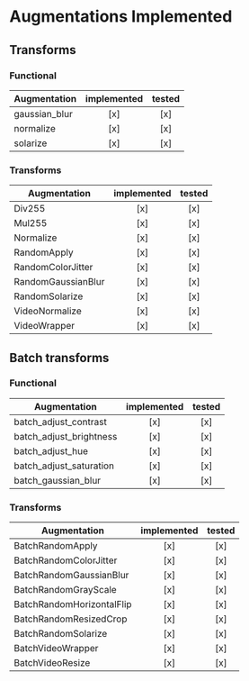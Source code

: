 # Augmentations Implemented

## Transforms


### Functional

| Augmentation       | implemented | tested |
| ------------------ | :---------: | :----: |
| gaussian_blur      | [x]         | [x]    |
| normalize          | [x]         | [x]    |
| solarize           | [x]         | [x]    |

### Transforms

| Augmentation       | implemented | tested |
| ------------------ | :---------: | :----: |
| Div255             | [x]         | [x]    |
| Mul255             | [x]         | [x]    |
| Normalize          | [x]         | [x]    |
| RandomApply        | [x]         | [x]    |
| RandomColorJitter  | [x]         | [x]    |
| RandomGaussianBlur | [x]         | [x]    |
| RandomSolarize     | [x]         | [x]    |
| VideoNormalize     | [x]         | [x]    |
| VideoWrapper       | [x]         | [x]    |

## Batch transforms

### Functional

| Augmentation            | implemented | tested |
| ----------------------- | :---------: | :----: |
| batch_adjust_contrast   | [x]         | [x]    |
| batch_adjust_brightness | [x]         | [x]    |
| batch_adjust_hue        | [x]         | [x]    |
| batch_adjust_saturation | [x]         | [x]    |
| batch_gaussian_blur     | [x]         | [x]    |

### Transforms

| Augmentation              | implemented | tested |
| ------------------------- | :---------: | :----: |
| BatchRandomApply          | [x]         | [x]    |
| BatchRandomColorJitter    | [x]         | [x]    |
| BatchRandomGaussianBlur   | [x]         | [x]    |
| BatchRandomGrayScale      | [x]         | [x]    |
| BatchRandomHorizontalFlip | [x]         | [x]    |
| BatchRandomResizedCrop    | [x]         | [x]    |
| BatchRandomSolarize       | [x]         | [x]    |
| BatchVideoWrapper         | [x]         | [x]    |
| BatchVideoResize          | [x]         | [x]    |
